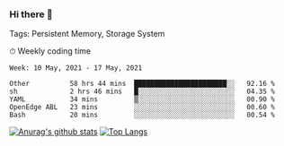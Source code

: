 ### Hi there 👋

Tags: Persistent Memory, Storage System

<!--

[![Anurag's github stats](https://github-readme-stats.vercel.app/api?username=wwyf)](https://github.com/anuraghazra/github-readme-stats)

[![Anurag's github stats](https://github-readme-stats.vercel.app/api?username=wwyf&count_private=true)](https://github.com/anuraghazra/github-readme-stats)


[![Top Langs](https://github-readme-stats.vercel.app/api/top-langs/?username=wwyf&count_private=true&&hide=jupyter%20notebook,html)](https://github.com/anuraghazra/github-readme-stats)



-->


⏱ Weekly coding time

<!--START_SECTION:waka-->
```text
Week: 10 May, 2021 - 17 May, 2021

Other          58 hrs 44 mins  ███████████████████████░░   92.16 % 
sh             2 hrs 46 mins   █░░░░░░░░░░░░░░░░░░░░░░░░   04.35 % 
YAML           34 mins         ▒░░░░░░░░░░░░░░░░░░░░░░░░   00.90 % 
OpenEdge ABL   23 mins         ░░░░░░░░░░░░░░░░░░░░░░░░░   00.60 % 
Bash           20 mins         ░░░░░░░░░░░░░░░░░░░░░░░░░   00.54 % 
```
<!--END_SECTION:waka-->



[![Anurag's github stats](https://github-readme-stats.vercel.app/api?username=wwyf&count_private=true&show_icons=true&hide_border=true)](https://github.com/anuraghazra/github-readme-stats) [![Top Langs](https://github-readme-stats.vercel.app/api/top-langs/?username=wwyf&count_private=true&hide=jupyter%20notebook,html,OpenEdge%20ABL&langs_count=10&layout=compact&hide_border=true)](https://github.com/anuraghazra/github-readme-stats)

<!--

[![willianrod's wakatime stats](https://github-readme-stats.vercel.app/api/wakatime?username=wwyf)](https://github.com/anuraghazra/github-readme-stats)


-->
